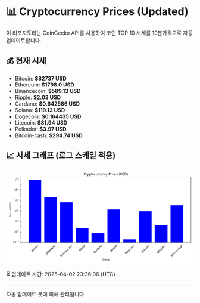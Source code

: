 
# 📊 Cryptocurrency Prices (Updated)

이 리포지토리는 CoinGecko API를 사용하여 코인 TOP 10 시세를 10분가격으로 자동 업데이트합니다.

## 💰 현재 시세
- Bitcoin: **$82737 USD**
- Ethereum: **$1798.0 USD**
- Binancecoin: **$589.13 USD**
- Ripple: **$2.03 USD**
- Cardano: **$0.642586 USD**
- Solana: **$119.13 USD**
- Dogecoin: **$0.164435 USD**
- Litecoin: **$81.94 USD**
- Polkadot: **$3.97 USD**
- Bitcoin-cash: **$294.74 USD**

## 📈 시세 그래프 (로그 스케일 적용)
![Crypto Prices](crypto_prices.png)

⏳ 업데이트 시간: 2025-04-02 23:36:06 (UTC)

---
자동 업데이트 봇에 의해 관리됩니다.
